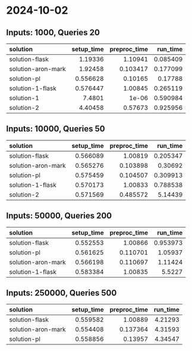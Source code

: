 # 2024-10-02

## Inputs: 1000, Queries 20

| solution           |   setup_time |   preproc_time |   run_time |
|:-------------------|-------------:|---------------:|-----------:|
| solution-flask     |     1.19336  |       1.10941  |   0.085409 |
| solution-aron-mark |     1.92458  |       0.103417 |   0.177099 |
| solution-pl        |     0.556628 |       0.10165  |   0.17788  |
| solution-1-flask   |     0.576447 |       1.00845  |   0.265119 |
| solution-1         |     7.4801   |       1e-06    |   0.590984 |
| solution-2         |     4.40458  |       0.57673  |   0.925956 |

## Inputs: 10000, Queries 50

| solution           |   setup_time |   preproc_time |   run_time |
|:-------------------|-------------:|---------------:|-----------:|
| solution-flask     |     0.566089 |       1.00819  |   0.205347 |
| solution-aron-mark |     0.565276 |       0.103898 |   0.30692  |
| solution-pl        |     0.575459 |       0.104507 |   0.309913 |
| solution-1-flask   |     0.570173 |       1.00833  |   0.788538 |
| solution-2         |     0.571569 |       0.485572 |   5.14439  |

## Inputs: 50000, Queries 200

| solution           |   setup_time |   preproc_time |   run_time |
|:-------------------|-------------:|---------------:|-----------:|
| solution-flask     |     0.552553 |       1.00866  |   0.953973 |
| solution-pl        |     0.561625 |       0.110701 |   1.05937  |
| solution-aron-mark |     0.566198 |       0.110697 |   1.11424  |
| solution-1-flask   |     0.583384 |       1.00835  |   5.5227   |

## Inputs: 250000, Queries 500

| solution           |   setup_time |   preproc_time |   run_time |
|:-------------------|-------------:|---------------:|-----------:|
| solution-flask     |     0.559582 |       1.00889  |    4.21293 |
| solution-aron-mark |     0.554408 |       0.137364 |    4.31593 |
| solution-pl        |     0.558856 |       0.13957  |    4.34547 |